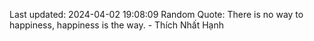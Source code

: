 Last updated: 2024-04-02 19:08:09
Random Quote: There is no way to happiness, happiness is the way. - Thích Nhất Hạnh